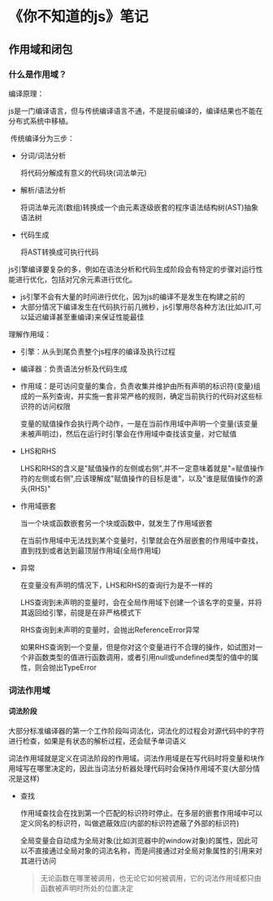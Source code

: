 # 《你不知道的js》笔记

## 作用域和闭包

### 什么是作用域？

编译原理：

​	js是一门编译语言，但与传统编译语言不通，不是提前编译的，编译结果也不能在分布式系统中移植。

​	传统编译分为三步：

- 分词/词法分析

  将代码分解成有意义的代码块(词法单元)

- 解析/语法分析

  将词法单元流(数组)转换成一个由元素逐级嵌套的程序语法结构树(AST)抽象语法树

- 代码生成

  将AST转换成可执行代码

js引擎编译要复杂的多，例如在语法分析和代码生成阶段会有特定的步骤对运行性能进行优化，包括对冗余元素进行优化。

- js引擎不会有大量的时间进行优化，因为js的编译不是发生在构建之前的
- 大部分情况下编译发生在代码执行前几微秒，js引擎用尽各种方法(比如JIT,可以延迟编译甚至重编译)来保证性能最佳



理解作用域：

- 引擎：从头到尾负责整个js程序的编译及执行过程

- 编译器：负责语法分析及代码生成

- 作用域：是可访问变量的集合，负责收集并维护由所有声明的标识符(变量)组成的一系列查询，并实施一套非常严格的规则，确定当前执行的代码对这些标识符的访问权限

  变量的赋值操作会执行两个动作，一是在当前作用域中声明一个变量(该变量未被声明过)，然后在运行时引擎会在作用域中查找该变量，对它赋值

- LHS和RHS

  LHS和RHS的含义是"赋值操作的左侧或右侧",并不一定意味着就是"=赋值操作符的左侧或右侧",应该理解成"赋值操作的目标是谁"，以及"谁是赋值操作的源头(RHS)"

- 作用域嵌套

  当一个块或函数嵌套另一个块或函数中，就发生了作用域嵌套

  在当前作用域中无法找到某个变量时，引擎就会在外层嵌套的作用域中查找，直到找到或者达到最顶层作用域(全局作用域)

- 异常

  在变量没有声明的情况下，LHS和RHS的查询行为是不一样的

  LHS查询到未声明的变量时，会在全局作用域下创建一个该名字的变量，并将其返回给引擎，前提是在非严格模式下

  RHS查询到未声明的变量时，会抛出ReferenceError异常

  如果RHS查询到一个变量，但是你对这个变量进行不合理的操作，如试图对一个非函数类型的值进行函数调用，或者引用null或undefined类型的值中的属性，则会抛出TypeError

### 词法作用域

#### 词法阶段

​	大部分标准编译器的第一个工作阶段叫词法化，词法化的过程会对源代码中的字符进行检查，如果是有状态的解析过程，还会赋予单词语义

​	词法作用域就是定义在词法阶段的作用域。词法作用域是在写代码时将变量和块作用域写在哪里决定的，因此当词法分析器处理代码时会保持作用域不变(大部分情况是这样)

- 查找

  作用域查找会在找到第一个匹配的标识符时停止。在多层的嵌套作用域中可以定义同名的标识符，叫做遮蔽效应(内部的标识符遮蔽了外部的标识符)

  全局变量会自动成为全局对象(比如浏览器中的window对象)的属性，因此可以不直接通过全局对象的词法名称，而是间接通过对全局对象属性的引用来对其进行访问

  >无论函数在哪里被调用，也无论它如何被调用，它的词法作用域都只由函数被声明时所处的位置决定